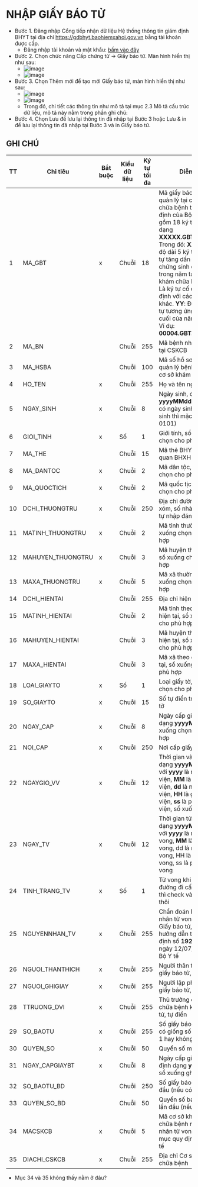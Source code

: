 # NHẬP GIẤY BÁO TỬ #

- Bước 1. Đăng nhập Cổng tiếp nhận dữ liệu Hệ thống thông tin giám định BHYT tại địa chỉ https://gdbhyt.baohiemxahoi.gov.vn bằng tài khoản được cấp.
  - Đăng nhập tài khoản và mật khẩu: [bấm vào đây](https://bsthanh-my.sharepoint.com/:t:/g/personal/laptopxiaomi_bsthanh_onmicrosoft_com/ERTxN1i_KZ9PrFdGWW3ytJABGOz7exkNr6NVr4xWph-gEg?e=dlvluz)
- Bước 2. Chọn chức năng Cấp chứng từ -> Giấy báo tử. Màn hình hiển thị như sau:
  - ![image](https://user-images.githubusercontent.com/82578024/228114044-e78c0d1b-7b44-4c76-a9f8-0d704c0bbdc0.png)
  - ![image](https://user-images.githubusercontent.com/82578024/228114326-1e6ad800-73e9-49db-a7fb-fc3ab7cfad38.png)
- Bước 3. Chọn Thêm mới để tạo mới Giấy báo tử, màn hình hiển thị như sau:
  - ![image](https://user-images.githubusercontent.com/82578024/228114853-c0db882d-64b1-440a-bcbc-3dc417133db2.png)
  - ![image](https://user-images.githubusercontent.com/82578024/228115005-f0487889-808a-4431-a960-a66a25372a42.png)
  - Trong đó, chi tiết các thông tin như mô tả tại mục 2.3 Mô tả cấu trúc dữ liệu, mô tả này nằm trong phần ghi chú:
- Bước 4. Chọn Lưu để lưu lại thông tin đã nhập tại Bước 3 hoặc Lưu & in để lưu lại thông tin đã nhập tại Bước 3 và in Giấy báo tử.

## GHI CHÚ ##

|TT|Chỉ tiêu         |Bắt buộc|Kiểu dữ liệu|Ký tự tối đa|Diễn giải|
|--|--               |--      |--          |--          |--       |
|1 |MA_GBT           |x       |Chuỗi       |18          |Mã giấy báo tử được quản lý tại cơ sở khám chữa bệnh theo quy định của Bộ Y tế, mã gồm 18 ký tự theo định dạng **XXXXX.GBT.96025.YY** Trong đó: **XXXXX** có độ dài 5 ký tự là số thứ tự tăng dần của số giấy chứng sinh đã cấp trong năm tại cơ sở khám chữa bệnh. **GBT**: Là ký tự cố định xác định với các loại giấy khác. **YY**: Độ dài 2 ký tự tương ứng với 2 ký tự cuối của năm cấp giấy. Ví dụ:  **00004.GBT.96025.22**|
|2 |MA_BN            |        |Chuỗi       |255         |Mã bệnh nhân quản lý tại CSKCB|
|3 |MA_HSBA          |        |Chuỗi       |100         |Mã số hồ sơ bệnh án quản lý bệnh nhân tại cơ sở khám chữa bệnh |
|4 |HO_TEN           |x       |Chuỗi       |255         |Họ và tên người bệnh|
|5 |NGAY_SINH        |x       |Chuỗi       |8           |Ngày sinh, định dạng **yyyyMMdd** (nếu không có ngày sinh và tháng sinh thì mặc định là 0101)|
|6 |GIOI_TINH        |x       |Số          |1           |Giới tính, sổ xuống chọn cho phù hợp|
|7 |MA_THE           |        |Chuỗi       |15          |Mã thẻ BHYT do cơ quan BHXH cấp|
|8 |MA_DANTOC        |x       |Chuỗi       |2           |Mã dân tộc, sổ xuống chọn cho phù hợp|  
|9 |MA_QUOCTICH      |x       |Chuỗi       |2           |Mã quốc tịch, sổ xuống chọn cho phù hợp|
|10|DCHI_THUONGTRU   |x       |Chuỗi       |250         |Địa chỉ đường phố, thôn xóm, số nhà thường trú, tự nhập đánh tay|
|11|MATINH_THUONGTRU |x       |Chuỗi       |2           |Mã tỉnh thường trú, sổ xuống chọn cho phù hợp|
|12|MAHUYEN_THUONGTRU|x       |Chuỗi       |3           |Mã huyện thường trú, sổ xuống chọn cho phù hợp|
|13|MAXA_THUONGTRU   |x       |Chuỗi       |5           |Mã xã thường trú, sổ xuống chọn cho phù hợp|
|14|DCHI_HIENTAI     |        |Chuỗi       |255         |Địa chỉ hiện tại|
|15|MATINH_HIENTAI   |        |Chuỗi       |2           |Mã tỉnh theo địa chỉ hiện tại, sổ xuống chọn cho phù hợp|
|16|MAHUYEN_HIENTAI  |        |Chuỗi       |3           |Mã huyện theo địa chỉ hiện tại, sổ xuống chọn cho phù hợp|
|17|MAXA_HIENTAI     |        |Chuỗi       |3           |Mã xã theo địa chỉ hiện tại, sổ xuống chọn cho phù hợp|
|18|LOAI_GIAYTO      |x       |Số          |1           |Loại giấy tờ, sổ xuống chọn cho phù hợp|
|19|SO_GIAYTO        |x       |Chuỗi       |15          |Số tự điền trên loại giấy tờ|
|20|NGAY_CAP         |x       |Chuỗi       |8           |Ngày cấp giấy tờ, định dạng **yyyyMMdd**, sổ xuống chọn cho phù hợp|  
|21|NOI_CAP          |x       |Chuỗi       |250         |Nơi cấp giấy tờ, tự điền|
|22|NGAYGIO_VV       |x       |Chuỗi       |12          |Thời gian vào viện, định dạng **yyyyMMddHHss**, với **yyyy** là năm vào viện, **MM** là tháng vào viện, **dd** là ngày vào viện, **HH** là giờ vào viện, **ss** là phút vào viện, sổ xuống chọn|
|23|NGAY_TV          |x       |Chuỗi       |12          |Thời gian tử vong, định dạng **yyyyMMddHHss**, với **yyyy** là năm tử vong, **MM** là tháng tử vong, dd là ngày tử vong, HH là giờ tử vong, ss là phút tử vong|
|24|TINH_TRANG_TV    |x       |Số          |1           |Tử vong khi đang trên đường đi cấp cứu, có thì check vào, không thì thôi|
|25|NGUYENNHAN_TV    |x       |Chuỗi       |255         |Chẩn đoán Nguyên nhân tử vong ghi trên Giấy báo tử, ghi theo hướng dẫn tại Quyết định số **1921/QĐ-BYT** ngày 12/07/2022 của Bộ Y tế|
|26|NGUOI_THANTHICH  |x       |Chuỗi       |255         |Người thân thích trên giấy báo tử, tự điền|
|27|NGUOI_GHIGIAY    |x       |Chuỗi       |255         |Người lập phiếu trên giấy báo tử, tự điền|
|28|TTRUONG_DVI      |x       |Chuỗi       |255         |Thủ trưởng cơ sở khám chữa bệnh kí giấy báo tử, tự điền|
|29|SO_BAOTU         |x       |Chuỗi       |255         |Số giấy báo tử (Số này có giống số trong mục 1 hay không? hỏi lại)|
|30|QUYEN_SO         |x       |Chuỗi       |50          |Quyển số mấy|
|31|NGAY_CAPGIAYBT   |x       |Chuỗi       |8           |Ngày cấp giấy báo tử, định dạng **yyyyMMdd**, sổ xuống ghi|
|32|SO_BAOTU_BD      |        |Chuỗi       |250         |Số giấy báo tử cấp lần đầu (nếu có)|  
|33|QUYEN_SO_BD      |        |Chuỗi       |50          |Quyển số báo tử cấp lần đầu (nếu có)|
|34|MACSKCB          |x       |Chuỗi       |5           |Mã cơ sở khám bệnh, chữa bệnh nơi bệnh nhân tử vong theo danh mục quy định của Bộ y tế|
|35|DIACHI_CSKCB     |x       |Chuỗi       |255         |Địa chỉ Cơ sở khám chữa bệnh|

- Mục 34 và 35 không thấy nằm ở đâu?
